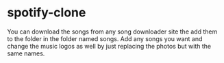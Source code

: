 # spotify-clone
You can download the songs from any song downloader site the add them to the folder in the folder named songs.
Add any songs you want and change the music logos as well by just replacing the photos but with the same names.
